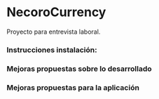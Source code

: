 # NecoroCurrency

Proyecto para entrevista laboral.

### Instrucciones instalación:

### Mejoras propuestas sobre lo desarrollado

### Mejoras propuestas para la aplicación

